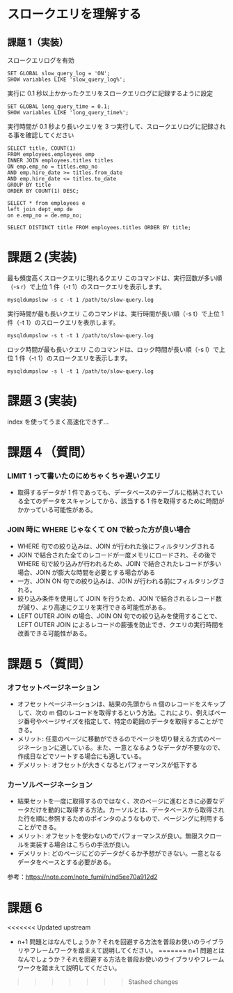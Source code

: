 # スロークエリを理解する

## 課題 1（実装）

スロークエリログを有効

```
SET GLOBAL slow_query_log = 'ON';
SHOW variables LIKE 'slow_query_log%';
```

実行に 0.1 秒以上かかったクエリをスロークエリログに記録するように設定

```
SET GLOBAL long_query_time = 0.1;
SHOW variables LIKE 'long_query_time%';
```

実行時間が 0.1 秒より長いクエリを 3 つ実行して、スロークエリログに記録される事を確認してください

```
SELECT title, COUNT(1)
FROM employees.employees emp
INNER JOIN employees.titles titles
ON emp.emp_no = titles.emp_no
AND emp.hire_date >= titles.from_date
AND emp.hire_date <= titles.to_date
GROUP BY title
ORDER BY COUNT(1) DESC;
```

```
SELECT * from employees e
left join dept_emp de
on e.emp_no = de.emp_no;
```

```
SELECT DISTINCT title FROM employees.titles ORDER BY title;
```

# 課題２(実装)

最も頻度高くスロークエリに現れるクエリ
このコマンドは、実行回数が多い順（-s r）で上位 1 件（-t 1）のスロークエリを表示します。

```
mysqldumpslow -s c -t 1 /path/to/slow-query.log
```

実行時間が最も長いクエリ
このコマンドは、実行時間が長い順（-s t）で上位 1 件（-t 1）のスロークエリを表示します。

```
mysqldumpslow -s t -t 1 /path/to/slow-query.log
```

ロック時間が最も長いクエリ
このコマンドは、ロック時間が長い順（-s l）で上位 1 件（-t 1）のスロークエリを表示します。

```
mysqldumpslow -s l -t 1 /path/to/slow-query.log
```

# 課題３(実装)

index を使ってうまく高速化できず...

# 課題４（質問）

### LIMIT 1 って書いたのにめちゃくちゃ遅いクエリ

- 取得するデータが 1 件であっても、データベースのテーブルに格納されている全てのデータをスキャンしてから、該当する 1 件を取得するために時間がかかっている可能性がある。

### JOIN 時に WHERE じゃなくて ON で絞った方が良い場合

- WHERE 句での絞り込みは、JOIN が行われた後にフィルタリングされる
- JOIN で結合された全てのレコードが一度メモリにロードされ、その後で WHERE 句で絞り込みが行われるため、JOIN で結合されたレコードが多い場合、JOIN が膨大な時間を必要とする場合がある
- 一方、JOIN ON 句での絞り込みは、JOIN が行われる前にフィルタリングされる。
- 絞り込み条件を使用して JOIN を行うため、JOIN で結合されるレコード数が減り、より高速にクエリを実行できる可能性がある。
- LEFT OUTER JOIN の場合、JOIN ON 句での絞り込みを使用することで、LEFT OUTER JOIN によるレコードの膨張を防止でき、クエリの実行時間を改善できる可能性がある。

# 課題 5（質問）

### オフセットページネーション

- オフセットページネーションは、結果の先頭から n 個のレコードをスキップして、次の m 個のレコードを取得するという方法。これにより、例えばページ番号やページサイズを指定して、特定の範囲のデータを取得することができる。
- メリット: 任意のページに移動ができるのでページを切り替える方式のページネーションに適している。また、一意となるようなデータが不要なので、作成日などでソートする場合にも適している。
- デメリット: オフセットが大きくなるとパフォーマンスが低下する

### カーソルページネーション

- 結果セットを一度に取得するのではなく、次のページに進むときに必要なデータだけを動的に取得する方法。カーソルとは、データベースから取得された行を順に参照するためのポインタのようなもので、ページングに利用することができる。
- メリット: オフセットを使わないのでパフォーマンスが良い。無限スクロールを実装する場合はこちらの手法が良い。
- デメリット: どのページにどのデータがくるか予想ができない。一意となるデータをベースとする必要がある。

参考：https://note.com/note_fumi/n/nd5ee70a912d2

# 課題 6

<<<<<<< Updated upstream
- n+1 問題とはなんでしょうか？それを回避する方法を普段お使いのライブラリやフレームワークを踏まえて説明してください。
=======
n+1 問題とはなんでしょうか？それを回避する方法を普段お使いのライブラリやフレームワークを踏まえて説明してください。
>>>>>>> Stashed changes
